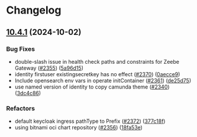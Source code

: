 # Changelog

## [10.4.1](https://github.com/camunda/camunda-platform-helm/compare/camunda-platform-latest-v10.4.0...camunda-platform-latest-10.4.1) (2024-10-02)


### Bug Fixes

* double-slash issue in health check paths and constraints for Zeebe Gateway ([#2355](https://github.com/camunda/camunda-platform-helm/issues/2355)) ([5a96d15](https://github.com/camunda/camunda-platform-helm/commit/5a96d15d03428a15612495987396acc0f17cb5fc))
* identity firstuser existingsecretkey has no effect ([#2370](https://github.com/camunda/camunda-platform-helm/issues/2370)) ([0aecce9](https://github.com/camunda/camunda-platform-helm/commit/0aecce930c3b5ea0ba8ef225ee117b5c6b393352))
* Include opensearch env vars in operate initContainer ([#2361](https://github.com/camunda/camunda-platform-helm/issues/2361)) ([de25d75](https://github.com/camunda/camunda-platform-helm/commit/de25d7570c8e2e2a0b048f6e216d68c07b44a757))
* use named version of identity to copy camunda theme ([#2340](https://github.com/camunda/camunda-platform-helm/issues/2340)) ([3dc4c86](https://github.com/camunda/camunda-platform-helm/commit/3dc4c86a6017f5cd2a931d8e755e8cc797cd0bab))


### Refactors

* default keycloak ingress pathType to Prefix ([#2372](https://github.com/camunda/camunda-platform-helm/issues/2372)) ([377c18f](https://github.com/camunda/camunda-platform-helm/commit/377c18fc9e0316c6ee0d43b89759c8ffdaa58540))
* using bitnami oci chart repository ([#2356](https://github.com/camunda/camunda-platform-helm/issues/2356)) ([18fa53e](https://github.com/camunda/camunda-platform-helm/commit/18fa53e914c4acca314014dada47b057c69cb2db))
